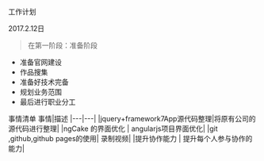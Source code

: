 工作计划


2017.2.12日
> 在第一阶段：准备阶段
* 准备官网建设
* 作品搜集
* 准备好技术完备
* 规划业务范围
* 最后进行职业分工

事情清单
事情|描述
|---|---|
|jquery+framework7App源代码整理|将原有公司的源代码进行整理|
|ngCake 的界面优化 |  angularjs项目界面优化|
|git ,github,github pages的使用| 录制视频|
|提升协作能力 | 提升每个人参与协作的能力|



